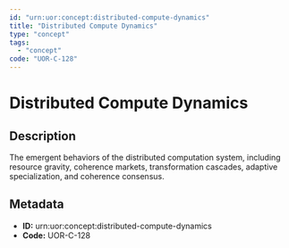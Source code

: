 ```yaml
---
id: "urn:uor:concept:distributed-compute-dynamics"
title: "Distributed Compute Dynamics"
type: "concept"
tags:
  - "concept"
code: "UOR-C-128"
---
```


# Distributed Compute Dynamics

## Description

The emergent behaviors of the distributed computation system, including resource gravity, coherence markets, transformation cascades, adaptive specialization, and coherence consensus.

## Metadata

- **ID:** urn:uor:concept:distributed-compute-dynamics
- **Code:** UOR-C-128
